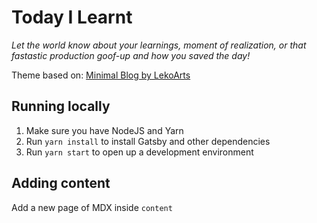 # Today I Learnt

_Let the world know about your learnings, moment of realization, or that
fastastic production goof-up and how you saved the day!_

Theme based on: [Minimal Blog by LekoArts](https://minimal-blog.lekoarts.de)

## Running locally

1. Make sure you have NodeJS and Yarn
2. Run `yarn install` to install Gatsby and other dependencies
3. Run `yarn start` to open up a development environment

## Adding content

Add a new page of MDX inside `content`
